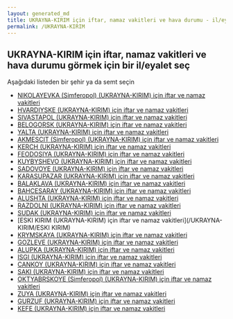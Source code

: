```yaml
---
layout: generated_md
title: UKRAYNA-KIRIM için iftar, namaz vakitleri ve hava durumu - il/eyalet seç
permalink: /UKRAYNA-KIRIM
---
```


## UKRAYNA-KIRIM için iftar, namaz vakitleri ve hava durumu  görmek için bir il/eyalet seç

Aşağıdaki listeden bir şehir ya da semt seçin

* [NIKOLAYEVKA (Simferopol) (UKRAYNA-KIRIM) için iftar ve namaz vakitleri](/UKRAYNA-KIRIM/NIKOLAYEVKA (Simferopol))
* [HVARDIYSKE  (UKRAYNA-KIRIM) için iftar ve namaz vakitleri](/UKRAYNA-KIRIM/HVARDIYSKE )
* [SIVASTAPOL (UKRAYNA-KIRIM) için iftar ve namaz vakitleri](/UKRAYNA-KIRIM/SIVASTAPOL)
* [BELOGORSK  (UKRAYNA-KIRIM) için iftar ve namaz vakitleri](/UKRAYNA-KIRIM/BELOGORSK )
* [YALTA (UKRAYNA-KIRIM) için iftar ve namaz vakitleri](/UKRAYNA-KIRIM/YALTA)
* [AKMESCIT (Simferopol) (UKRAYNA-KIRIM) için iftar ve namaz vakitleri](/UKRAYNA-KIRIM/AKMESCIT (Simferopol))
* [KERCH (UKRAYNA-KIRIM) için iftar ve namaz vakitleri](/UKRAYNA-KIRIM/KERCH)
* [FEODOSIYA  (UKRAYNA-KIRIM) için iftar ve namaz vakitleri](/UKRAYNA-KIRIM/FEODOSIYA )
* [KUYBYSHEVO  (UKRAYNA-KIRIM) için iftar ve namaz vakitleri](/UKRAYNA-KIRIM/KUYBYSHEVO )
* [SADOVOYE  (UKRAYNA-KIRIM) için iftar ve namaz vakitleri](/UKRAYNA-KIRIM/SADOVOYE )
* [KARASUPAZAR (UKRAYNA-KIRIM) için iftar ve namaz vakitleri](/UKRAYNA-KIRIM/KARASUPAZAR)
* [BALAKLAVA  (UKRAYNA-KIRIM) için iftar ve namaz vakitleri](/UKRAYNA-KIRIM/BALAKLAVA )
* [BAHCESARAY (UKRAYNA-KIRIM) için iftar ve namaz vakitleri](/UKRAYNA-KIRIM/BAHCESARAY)
* [ALUSHTA (UKRAYNA-KIRIM) için iftar ve namaz vakitleri](/UKRAYNA-KIRIM/ALUSHTA)
* [RAZDOLNI (UKRAYNA-KIRIM) için iftar ve namaz vakitleri](/UKRAYNA-KIRIM/RAZDOLNI)
* [SUDAK (UKRAYNA-KIRIM) için iftar ve namaz vakitleri](/UKRAYNA-KIRIM/SUDAK)
* [ESKI KIRIM (UKRAYNA-KIRIM) için iftar ve namaz vakitleri](/UKRAYNA-KIRIM/ESKI KIRIM)
* [KRYMSKAYA  (UKRAYNA-KIRIM) için iftar ve namaz vakitleri](/UKRAYNA-KIRIM/KRYMSKAYA )
* [GOZLEVE (UKRAYNA-KIRIM) için iftar ve namaz vakitleri](/UKRAYNA-KIRIM/GOZLEVE)
* [ALUPKA  (UKRAYNA-KIRIM) için iftar ve namaz vakitleri](/UKRAYNA-KIRIM/ALUPKA )
* [ISGI (UKRAYNA-KIRIM) için iftar ve namaz vakitleri](/UKRAYNA-KIRIM/ISGI)
* [CANKOY (UKRAYNA-KIRIM) için iftar ve namaz vakitleri](/UKRAYNA-KIRIM/CANKOY)
* [SAKI (UKRAYNA-KIRIM) için iftar ve namaz vakitleri](/UKRAYNA-KIRIM/SAKI)
* [OKTYABRSKOYE (Simferopol) (UKRAYNA-KIRIM) için iftar ve namaz vakitleri](/UKRAYNA-KIRIM/OKTYABRSKOYE (Simferopol))
* [ZUYA  (UKRAYNA-KIRIM) için iftar ve namaz vakitleri](/UKRAYNA-KIRIM/ZUYA )
* [GURZUF  (UKRAYNA-KIRIM) için iftar ve namaz vakitleri](/UKRAYNA-KIRIM/GURZUF )
* [KEFE (UKRAYNA-KIRIM) için iftar ve namaz vakitleri](/UKRAYNA-KIRIM/KEFE)
